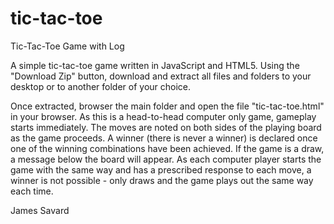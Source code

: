 # tic-tac-toe
Tic-Tac-Toe Game with Log

A simple tic-tac-toe game written in JavaScript and HTML5.  Using the "Download Zip" button, download and extract all files and folders to your desktop or to another folder of your choice.

Once extracted, browser the main folder and open the file "tic-tac-toe.html" in your browser.  As this is a head-to-head computer only game, gameplay starts immediately.  The moves are noted on both sides of the playing board as the game proceeds.  A winner (there is never a winner) is declared once one of the winning combinations have been achieved.  If the game is a draw, a message below the board will appear.  As each computer player starts the game with the same way and has a prescribed response to each move, a winner is not possible - only draws and the game plays out the same way each time.

James Savard
